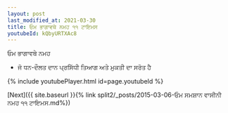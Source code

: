 ```yaml
---
layout: post
last_modified_at: 2021-03-30
title: ਓਮ ਭਾਗਾਵਥੇ ਨਮਹ ੧੧ ਟਾਇਮਸ
youtubeId: kQbyURTXAc8
---
```

 
 
 ਓਮ ਭਾਗਾਵਥੇ ਨਮਹ  
 
 -  ਜੋ ਧਨ-ਦੌਲਤ ਦਾਨ ਪ੍ਰਸਿੱਧੀ ਤਿਆਗ ਅਤੇ ਮੁਕਤੀ ਦਾ ਸਰੋਤ ਹੈ 
 
  
 
  
 
 
 
 
 
 


{% include youtubePlayer.html id=page.youtubeId %}
 
[Next]({{ site.baseurl }}{% link  split2/_posts/2015-03-06-ਓਮ ਸਮਸ਼ਾਨ ਵਾਸੀਨੀ ਨਮਹ ੧੧ ਟਾਇਮਸ.md%})
 
